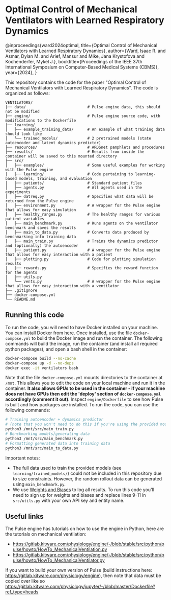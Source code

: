 # Optimal Control of Mechanical Ventilators with Learned Respiratory Dynamics

@inproceedings{ward2024optimal,
    title={Optimal Control of Mechanical Ventilators with Learned Respiratory Dynamics},
    author={Ward, Isaac R. and Asmar, Dylan M. and Arief, Mansur and Mike, Jana Krystofova and Kochenderfer, Mykel J.},
    booktitle={Proceedings of the IEEE 37th International Symposium on Computer-Based Medical Systems (CBMS)},
    year={2024},
}

This repository contains the code for the paper "Optimal Control of Mechanical Ventilators with Learned Respiratory Dynamics". The code is organized as follows:

```
VENTILATORS/
├── data/                           # Pulse engine data, this should not be modified
├── engine/                         # Pulse engine source code, with modifications to the Dockerfile
├── learning/
│   ├── example_training_data/      # An example of what training data should look like
│   └── trained_models/             # 2 pretrained models (state autoencoder and latent dynamics predictor)
├── resources/                      # ARDSnet pamphlets and procedures
├── results/                        # Results from inside the container will be saved to this mounted directory
├── src/
│   ├── examples/                   # Some useful examples for working with the Pulse engine
│   ├── learning/                   # Code pertaining to learning-based models, training, and evaluation
│   ├── patients/                   # Standard patient files
│   ├── agents.py                   # All agents used in the experiments
│   ├── datreq.py                   # Specifies what data will be returned from the Pulse engine
│   ├── environment.py              # A wrapper for the Pulse engine that allows for easy simulation
│   ├── healthy_ranges.py           # The healthy ranges for various patient variables
│   ├── main_benchmark.py           # Runs agents on the ventilator benchmark and saves the results
│   ├── main_to_data.py             # Converts data produced by benchmarking into training data
│   ├── main_train.py               # Trains the dynamics predictor and (optionally) the autoencoder
│   ├── patient.py                  # A wrapper for the Pulse engine that allows for easy interaction with a patient
│   ├── plotting.py                 # Code for plotting simulation results
│   ├── rewards.py                  # Specifies the reward function for the agents
│   ├── utils.py                    
│   └── vents.py                    # A wrapper for the Pulse engine that allows for easy interaction with a ventilator
├── .gitignore
├── docker-compose.yml
└── README.md
```

## Running this code

To run the code, you will need to have Docker installed on your machine. You can install Docker from [here](https://docs.docker.com/engine/install/). Once installed, use the file ```docker-compose.yml``` to build the Docker image and run the container. The following commands will build the image, run the container (and install all required python packages), and open a bash shell in the container:

```bash
docker-compose build --no-cache
docker-compose up -d --no-deps
docker exec -it ventilators bash
```

Note that the file ```docker-compose.yml``` mounts directories to the container at ```/mnt```. This allows you to edit the code on your local machine and run it in the container. **It also allows GPUs to be used in the container - if your machine does not have GPUs then edit the 'deploy' section of ```docker-compose.yml``` accordingly (comment it out)**. Inspect ```engine/Dockerfile``` to see how Pulse is built and how packages are installed. To run the code, you can use the following commands:

```bash
# Training autoencoder + dynamics predictor 
# (note that you won't need to do this if you're using the provided models)
python3 /mnt/src/main_train.py
# Benchmarking models/generating data
python3 /mnt/src/main_benchmark.py
# Formatting generated data into training data
python3 /mnt/src/main_to_data.py
```

Important notes:
- The full data used to train the provided models (see ```learning/trained_models/```) could not be included in this repository due to size constraints. However, the random rollout data can be generated using ```main_benchmark.py```.
- We use [Weights and Biases](https://wandb.ai/) to log all results. To run this code you'll need to sign up for weights and biases and replace lines 9-11 in ```src/utils.py``` with your own API key and entity name.

## Useful links

The Pulse engine has tutorials on how to use the engine in Python, here are the tutorials on mechanical ventilation:
- https://gitlab.kitware.com/physiology/engine/-/blob/stable/src/python/pulse/howto/HowTo_MechanicalVentilation.py
- https://gitlab.kitware.com/physiology/engine/-/blob/stable/src/python/pulse/howto/HowTo_MechanicalVentilator.py

If you want to build your own version of Pulse (build instructions here: https://gitlab.kitware.com/physiology/engine), then note that data must be copied over like so https://gitlab.kitware.com/physiology/jupyter/-/blob/master/Dockerfile?ref_type=heads
